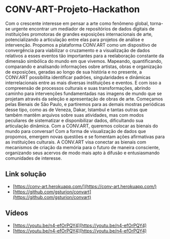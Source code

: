 # CONV-ART-Projeto-Hackathon
Com o crescente interesse em pensar a arte como fenômeno global, torna-se urgente encontrar um mediador de repositórios de dados digitais de instituições promotoras de grandes exposições internacionais de arte, potencializando a articulação entre elas para projetos de análise e intervenção. Propomos a plataforma CONV.ART como um dispositivo de convergência para viabilizar o cruzamento e a visualização de dados relativos a esses eventos tão importantes para a reelaboração constante da dimensão simbólica do mundo em que vivemos. Mapeando, quantificando, comparando e analisando informações osbre artistas, obras e organização de exposições, geradas ao longo de sua história e no presente, a CONV.ART possibilita identificar padrões, singularidades e dinâmicas interrelacionais entre as mais diversas instituições e eventos. E com isso a compreensão de processos culturais e suas transformações, abrindo caminho para intervenções fundamentadas nas imagens de mundo que se projetam através da seleção e apresentação de obras de arte. Começamos pelas Bienais de São Paulo, e partiremos para as demais mostras periódicas desse tipo, como as de Veneza, Dakar, Istambul e tantas outras que também mantêm arquivos sobre suas atividades, mas com modos peculiares de sistematizar e disponibilizar dados, dificultando sua articulação dinâmica. Com a CONV.ART, queremos colocar as bienais do mundo para conversar! Com a forma de visualização de dados que propomos, emergem novas questões e se fomentam ações afirmativas para as instituições culturais. A CONV.ART visa conectar as bienais com mecanismos de criação da memória para o futuro de maneira consciente, organizando seus acervos de modo mais apto à difusão e entusiasmando comunidades de interesse.

## Link solução
- [https://conv-art.herokuapp.com/](https://conv-art.herokuapp.com/)
- [https://github.com/gsturion/convart](https://github.com/gsturion/convart)

## Vídeos 
- [https://youtu.be/n4-efOrPQY4](https://youtu.be/n4-efOrPQY4)
- [https://youtu.be/n4-efOrPQY4](https://youtu.be/n4-efOrPQY4)
